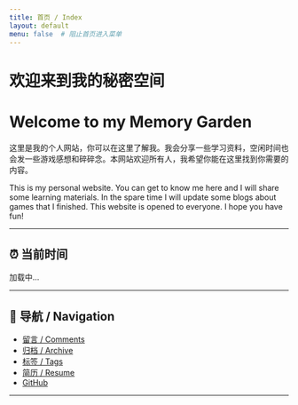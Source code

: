 ```yaml
---
title: 首页 / Index
layout: default
menu: false  # 阻止首页进入菜单
---
```


# 欢迎来到我的秘密空间
# Welcome to my Memory Garden

这里是我的个人网站，你可以在这里了解我。我会分享一些学习资料，空闲时间也会发一些游戏感想和碎碎念。本网站欢迎所有人，我希望你能在这里找到你需要的内容。

This is my personal website. You can get to know me here and I will share some learning materials. In the spare time I will update some blogs about games that I finished. This website is opened to everyone. I hope you have fun!

---

## ⏰ 当前时间
<div id="time-box">加载中...</div>

---

## 📑 导航 / Navigation
- [留言 / Comments](/comments/)
- [归档 / Archive](/archive/)
- [标签 / Tags](/tags/)
- [简历 / Resume](/resume/)
- [GitHub](https://github.com/JW53111)

---

<script>
// 显示访问者本地时间（自动刷新）
function updateTime() {
  const now = new Date();
  document.getElementById("time-box").innerHTML =
    "⏰ 当前时间：" + now.toLocaleString();
}
setInterval(updateTime, 1000);
updateTime();
</script>

